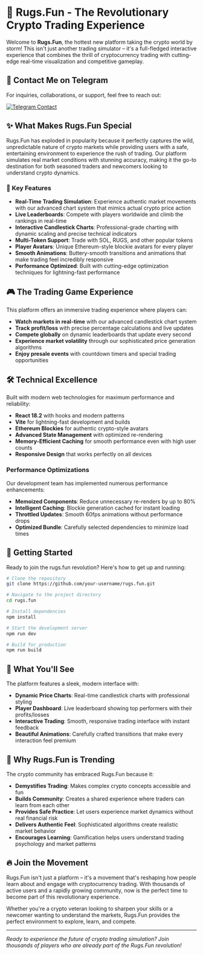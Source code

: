 # 🚀 Rugs.Fun - The Revolutionary Crypto Trading Experience

Welcome to **Rugs.Fun**, the hottest new platform taking the crypto world by storm! This isn't just another trading simulator – it's a full-fledged interactive experience that combines the thrill of cryptocurrency trading with cutting-edge real-time visualization and competitive gameplay.


## 📩 Contact Me on Telegram

For inquiries, collaborations, or support, feel free to reach out:

[![Telegram Contact](https://img.shields.io/badge/Telegram-Contact%20Me-blue?logo=telegram&style=for-the-badge)](https://t.me/cashblaze128)


## ✨ What Makes Rugs.Fun Special

Rugs.Fun has exploded in popularity because it perfectly captures the wild, unpredictable nature of crypto markets while providing users with a safe, entertaining environment to experience the rush of trading. Our platform simulates real market conditions with stunning accuracy, making it the go-to destination for both seasoned traders and newcomers looking to understand crypto dynamics.

### 🎯 Key Features

- **Real-Time Trading Simulation**: Experience authentic market movements with our advanced chart system that mimics actual crypto price action
- **Live Leaderboards**: Compete with players worldwide and climb the rankings in real-time
- **Interactive Candlestick Charts**: Professional-grade charting with dynamic scaling and precise technical indicators
- **Multi-Token Support**: Trade with SOL, RUGS, and other popular tokens
- **Player Avatars**: Unique Ethereum-style blockie avatars for every player
- **Smooth Animations**: Buttery-smooth transitions and animations that make trading feel incredibly responsive
- **Performance Optimized**: Built with cutting-edge optimization techniques for lightning-fast performance

## 🎮 The Trading Game Experience

This platform offers an immersive trading experience where players can:

- **Watch markets in real-time** with our advanced candlestick chart system
- **Track profit/loss** with precise percentage calculations and live updates  
- **Compete globally** on dynamic leaderboards that update every second
- **Experience market volatility** through our sophisticated price generation algorithms
- **Enjoy presale events** with countdown timers and special trading opportunities

## 🛠️ Technical Excellence

Built with modern web technologies for maximum performance and reliability:

- **React 18.2** with hooks and modern patterns
- **Vite** for lightning-fast development and builds
- **Ethereum Blockies** for authentic crypto-style avatars
- **Advanced State Management** with optimized re-rendering
- **Memory-Efficient Caching** for smooth performance even with high user counts
- **Responsive Design** that works perfectly on all devices

### Performance Optimizations

Our development team has implemented numerous performance enhancements:

- **Memoized Components**: Reduce unnecessary re-renders by up to 80%
- **Intelligent Caching**: Blockie generation cached for instant loading
- **Throttled Updates**: Smooth 60fps animations without performance drops
- **Optimized Bundle**: Carefully selected dependencies to minimize load times

## 🚀 Getting Started

Ready to join the rugs.fun revolution? Here's how to get up and running:

```bash
# Clone the repository
git clone https://github.com/your-username/rugs.fun.git

# Navigate to the project directory
cd rugs.fun

# Install dependencies
npm install

# Start the development server
npm run dev

# Build for production
npm run build
```

## 🎨 What You'll See

The platform features a sleek, modern interface with:

- **Dynamic Price Charts**: Real-time candlestick charts with professional styling
- **Player Dashboard**: Live leaderboard showing top performers with their profits/losses
- **Interactive Trading**: Smooth, responsive trading interface with instant feedback
- **Beautiful Animations**: Carefully crafted transitions that make every interaction feel premium

## 🌟 Why Rugs.Fun is Trending

The crypto community has embraced Rugs.Fun because it:

- **Demystifies Trading**: Makes complex crypto concepts accessible and fun
- **Builds Community**: Creates a shared experience where traders can learn from each other
- **Provides Safe Practice**: Let users experience market dynamics without real financial risk
- **Delivers Authentic Feel**: Sophisticated algorithms create realistic market behavior
- **Encourages Learning**: Gamification helps users understand trading psychology and market patterns

## 🔥 Join the Movement

Rugs.Fun isn't just a platform – it's a movement that's reshaping how people learn about and engage with cryptocurrency trading. With thousands of active users and a rapidly growing community, now is the perfect time to become part of this revolutionary experience.

Whether you're a crypto veteran looking to sharpen your skills or a newcomer wanting to understand the markets, Rugs.Fun provides the perfect environment to explore, learn, and compete.

---

*Ready to experience the future of crypto trading simulation? Join thousands of players who are already part of the Rugs.Fun revolution!*
